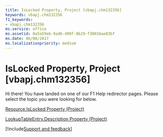 ```yaml
---
title: IsLocked Property, Project [vbapj.chm132356]
keywords: vbapj.chm132356
f1_keywords:
- vbapj.chm132356
ms.service: office
ms.assetid: 0a5a59eb-9ad6-490f-8b29-f30016ae83bf
ms.date: 06/08/2017
ms.localizationpriority: medium
---
```



# IsLocked Property, Project [vbapj.chm132356]

Hi there! You have landed on one of our F1 Help redirector pages. Please select the topic you were looking for below.

[Resource.IsLocked Property (Project)](https://msdn.microsoft.com/library/56525d08-e779-b9e4-c41a-24664ed68538%28Office.15%29.aspx)

[LookupTableEntry.Description Property (Project)](https://msdn.microsoft.com/library/7eede884-0463-0071-32ad-7d11c50f90fc%28Office.15%29.aspx)

[!include[Support and feedback](~/includes/feedback-boilerplate.md)]
